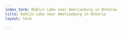 ```yaml
---
index_term: Roblin Lake near Ameliasburg in Ontario
title: Roblin Lake near Ameliasburg in Ontario
layout: term

---
```

